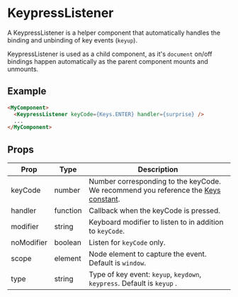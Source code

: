 # KeypressListener

A KeypressListener is a helper component that automatically handles the binding and unbinding of key events (`keyup`).

KeypressListener is used as a child component, as it's `document` on/off bindings happen automatically as the parent component mounts and unmounts.


## Example

```html
<MyComponent>
  <KeypressListener keyCode={Keys.ENTER} handler={surprise} />
  ...
</MyComponent>
```


## Props

| Prop | Type | Description |
| --- | --- | --- |
| keyCode | number | Number corresponding to the keyCode. We recommend you reference the [Keys constant](../../constants/Keys.js). |
| handler | function | Callback when the keyCode is pressed. |
| modifier | string | Keyboard modifier to listen to in addition to `keyCode`. |
| noModifier | boolean | Listen for `keyCode` only. |
| scope | element | Node element to capture the event. Default is `window`. |
| type | string | Type of key event: `keyup`, `keydown`, `keypress`. Default is `keyup` .|
